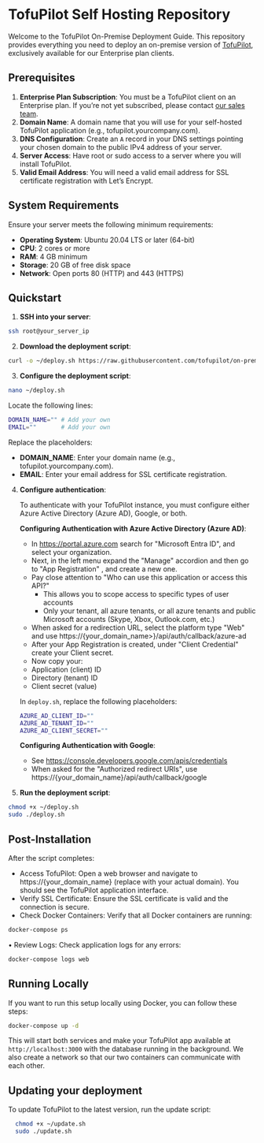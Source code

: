 # TofuPilot Self Hosting Repository

Welcome to the TofuPilot On-Premise Deployment Guide. This repository provides everything you need to deploy an on-premise version of [TofuPilot](https://www.tofupilot.com), exclusively available for our Enterprise plan clients.

## Prerequisites

1. **Enterprise Plan Subscription**: You must be a TofuPilot client on an Enterprise plan. If you’re not yet subscribed, please contact [our sales team](support@tofupilot.com).
2. **Domain Name**: A domain name that you will use for your self-hosted TofuPilot application (e.g., tofupilot.yourcompany.com).
3. **DNS Configuration**: Create an `A` record in your DNS settings pointing your chosen domain to the public IPv4 address of your server.
4. **Server Access**: Have root or sudo access to a server where you will install TofuPilot.
5. **Valid Email Address**: You will need a valid email address for SSL certificate registration with Let’s Encrypt.

## System Requirements

Ensure your server meets the following minimum requirements:

- **Operating System**: Ubuntu 20.04 LTS or later (64-bit)
- **CPU**: 2 cores or more
- **RAM**: 4 GB minimum
- **Storage**: 20 GB of free disk space
- **Network**: Open ports 80 (HTTP) and 443 (HTTPS)

## Quickstart

1. **SSH into your server**:

```bash
ssh root@your_server_ip
```

2. **Download the deployment script**:

```bash
curl -o ~/deploy.sh https://raw.githubusercontent.com/tofupilot/on-premise/main/deploy.sh
```

3. **Configure the deployment script**:

```bash
nano ~/deploy.sh
```

Locate the following lines:

```bash
DOMAIN_NAME="" # Add your own
EMAIL=""       # Add your own
```

Replace the placeholders:

- **DOMAIN_NAME**: Enter your domain name (e.g., tofupilot.yourcompany.com).
- **EMAIL**: Enter your email address for SSL certificate registration.

4. **Configure authentication**:

   To authenticate with your TofuPilot instance, you must configure either Azure Active Directory (Azure AD), Google, or both.

   **Configuring Authentication with Azure Active Directory (Azure AD)**:

   - In https://portal.azure.com search for "Microsoft Entra ID", and select your organization.
   - Next, in the left menu expand the "Manage" accordion and then go to "App Registration" , and create a new one.
   - Pay close attention to "Who can use this application or access this API?"
     - This allows you to scope access to specific types of user accounts
     - Only your tenant, all azure tenants, or all azure tenants and public Microsoft accounts (Skype, Xbox, Outlook.com, etc.)
   - When asked for a redirection URL, select the platform type "Web" and use https://{your_domain_name>}/api/auth/callback/azure-ad
   - After your App Registration is created, under "Client Credential" create your Client secret.
   - Now copy your:
   - Application (client) ID
   - Directory (tenant) ID
   - Client secret (value)

   In `deploy.sh`, replace the following placeholders:

   ```bash
   AZURE_AD_CLIENT_ID=""
   AZURE_AD_TENANT_ID=""
   AZURE_AD_CLIENT_SECRET=""
   ```

   **Configuring Authentication with Google**:

   - See https://console.developers.google.com/apis/credentials
   - When asked for the "Authorized redirect URIs", use https://{your_domain_name}/api/auth/callback/google

5. **Run the deployment script**:

```bash
chmod +x ~/deploy.sh
sudo ./deploy.sh
```

## Post-Installation

After the script completes:

- Access TofuPilot: Open a web browser and navigate to https://{your_domain_name} (replace with your actual domain). You should see the TofuPilot application interface.
- Verify SSL Certificate: Ensure the SSL certificate is valid and the connection is secure.
- Check Docker Containers: Verify that all Docker containers are running:

```bash
docker-compose ps
```

• Review Logs: Check application logs for any errors:

```bash
docker-compose logs web
```

## Running Locally

If you want to run this setup locally using Docker, you can follow these steps:

```bash
docker-compose up -d
```

This will start both services and make your TofuPilot app available at `http://localhost:3000` with the database running in the background. We also create a network so that our two containers can communicate with each other.

## Updating your deployment

To update TofuPilot to the latest version, run the update script:

```bash
  chmod +x ~/update.sh
  sudo ./update.sh
```
